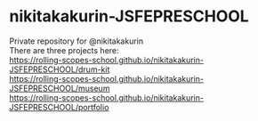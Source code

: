# nikitakakurin-JSFEPRESCHOOL
Private repository for @nikitakakurin </br>
There are three projects here:</br>
https://rolling-scopes-school.github.io/nikitakakurin-JSFEPRESCHOOL/drum-kit  </br>
https://rolling-scopes-school.github.io/nikitakakurin-JSFEPRESCHOOL/museum   </br>
https://rolling-scopes-school.github.io/nikitakakurin-JSFEPRESCHOOL/portfolio  </br>
